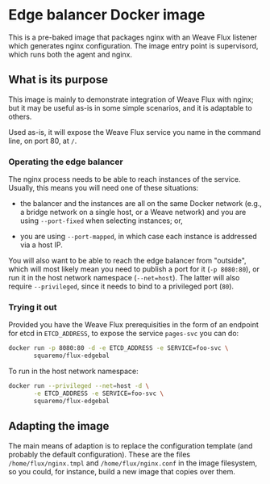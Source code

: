 # Edge balancer Docker image

This is a pre-baked image that packages nginx with an Weave Flux
listener which generates nginx configuration. The image entry point is
supervisord, which runs both the agent and nginx.

## What is its purpose

This image is mainly to demonstrate integration of Weave Flux with
nginx; but it may be useful as-is in some simple scenarios, and it is
adaptable to others.

Used as-is, it will expose the Weave Flux service you name in the
command line, on port 80, at `/`.

### Operating the edge balancer

The nginx process needs to be able to reach instances of the
service. Usually, this means you will need one of these situations:

 - the balancer and the instances are all on the same Docker network
   (e.g., a bridge network on a single host, or a Weave network) and
   you are using `--port-fixed` when selecting instances; or,
   
 - you are using `--port-mapped`, in which case each instance is
   addressed via a host IP.

You will also want to be able to reach the edge balancer from
"outside", which will most likely mean you need to publish a port for
it (`-p 8080:80`), or run it in the host network namespace
(`--net=host`). The latter will also require `--privileged`, since it
needs to bind to a privileged port (`80`).

### Trying it out

Provided you have the Weave Flux prerequisities in the form of an
endpoint for etcd in `ETCD_ADDRESS`, to expose the service `pages-svc`
you can do:

```bash
docker run -p 8080:80 -d -e ETCD_ADDRESS -e SERVICE=foo-svc \
       squaremo/flux-edgebal
```

To run in the host network namespace:

```bash
docker run --privileged --net=host -d \
       -e ETCD_ADDRESS -e SERVICE=foo-svc \
       squaremo/flux-edgebal
```

## Adapting the image

The main means of adaption is to replace the configuration template
(and probably the default configuration). These are the files
`/home/flux/nginx.tmpl` and `/home/flux/nginx.conf` in the
image filesystem, so you could, for instance, build a new image that
copies over them.

